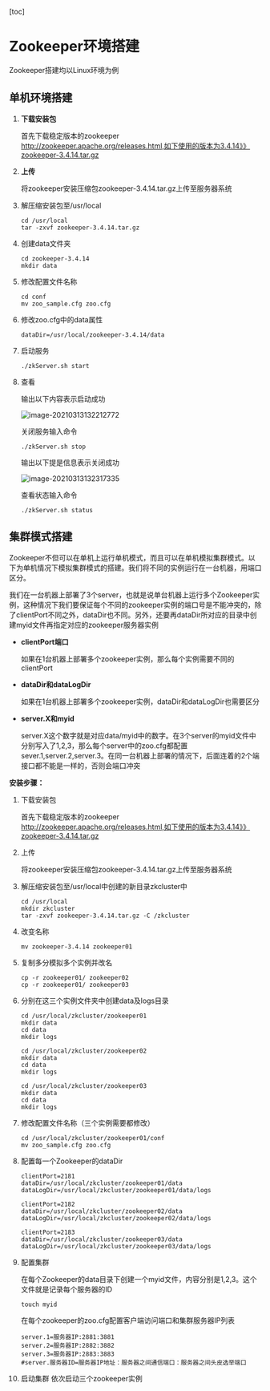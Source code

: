 [toc]



# Zookeeper环境搭建

Zookeeper搭建均以Linux环境为例

## 单机环境搭建

1. **下载安装包**

   首先下载稳定版本的zookeeper http://zookeeper.apache.org/releases.html,如下使用的版本为3.4.14》》zookeeper-3.4.14.tar.gz

2. **上传**

   将zookeeper安装压缩包zookeeper-3.4.14.tar.gz上传至服务器系统

3. 解压缩安装包至/usr/local

   ```
   cd /usr/local
   tar -zxvf zookeeper-3.4.14.tar.gz
   ```

4. 创建data文件夹

   ```
   cd zookeeper-3.4.14
   mkdir data
   ```

5. 修改配置文件名称

   ```
   cd conf
   mv zoo_sample.cfg zoo.cfg
   ```

6. 修改zoo.cfg中的data属性

   ```
   dataDir=/usr/local/zookeeper-3.4.14/data
   ```

7. 启动服务

   ```
   ./zkServer.sh start
   ```

8. 查看

   输出以下内容表示启动成功

   ![image-20210313132212772](https://homan-blog.oss-cn-beijing.aliyuncs.com/study-demo/zookeeper-demo/20210313132212.png)

   关闭服务输入命令

   ```
   ./zkServer.sh stop
   ```

   输出以下提是信息表示关闭成功
   
   
   ![image-20210313132317335](https://homan-blog.oss-cn-beijing.aliyuncs.com/study-demo/zookeeper-demo/20210313132317.png)
   
      查看状态输入命令

    ```
   ./zkServer.sh status
    ```



## 集群模式搭建

Zookeeper不但可以在单机上运行单机模式，而且可以在单机模拟集群模式。以下为单机情况下模拟集群模式的搭建。我们将不同的实例运行在一台机器，用端口区分。

我们在一台机器上部署了3个server，也就是说单台机器上运行多个Zookeeper实例，这种情况下我们要保证每个不同的zookeeper实例的端口号是不能冲突的，除了clientPort不同之外，dataDir也不同。另外，还要再dataDir所对应的目录中创建myid文件再指定对应的zookeeper服务器实例

- **clientPort端口**

  如果在1台机器上部署多个zookeeper实例，那么每个实例需要不同的clientPort

- **dataDir和dataLogDir**

  如果在1台机器上部署多个zookeeper实例，dataDir和dataLogDir也需要区分

- **server.X和myid**

  server.X这个数字就是对应data/myid中的数字。在3个server的myid文件中分别写入了1,2,3，那么每个server中的zoo.cfg都配置sever.1,server.2,server.3。在同一台机器上部署的情况下，后面连着的2个端接口都不能是一样的，否则会端口冲突



**安装步骤：**

1. 下载安装包

   首先下载稳定版本的zookeeper http://zookeeper.apache.org/releases.html,如下使用的版本为3.4.14》》zookeeper-3.4.14.tar.gz

2. 上传

   将zookeeper安装压缩包zookeeper-3.4.14.tar.gz上传至服务器系统

3. 解压缩安装包至/usr/local中创建的新目录zkcluster中

   ```
   cd /usr/local
   mkdir zkcluster
   tar -zxvf zookeeper-3.4.14.tar.gz -C /zkcluster
   ```

4. 改变名称

   ```
   mv zookeeper-3.4.14 zookeeper01
   ```

5. 复制多分模拟多个实例并改名

   ```
   cp -r zookeeper01/ zookeeper02
   cp -r zookeeper01/ zookeeper03
   ```

6. 分别在这三个实例文件夹中创建data及logs目录

   ```
   cd /usr/local/zkcluster/zookeeper01
   mkdir data
   cd data
   mkdir logs
   
   cd /usr/local/zkcluster/zookeeper02
   mkdir data
   cd data
   mkdir logs
   
   cd /usr/local/zkcluster/zookeeper03
   mkdir data
   cd data
   mkdir logs
   ```

7. 修改配置文件名称（三个实例需要都修改）

   ```
   cd /usr/local/zkcluster/zookeeper01/conf
   mv zoo_sample.cfg zoo.cfg
   ```

8. 配置每一个Zookeeper的dataDir

   ```
   clientPort=2181
   dataDir=/usr/local/zkcluster/zookeeper01/data
   dataLogDir=/usr/local/zkcluster/zookeeper01/data/logs
   
   clientPort=2182
   dataDir=/usr/local/zkcluster/zookeeper02/data
   dataLogDir=/usr/local/zkcluster/zookeeper02/data/logs
   
   clientPort=2183
   dataDir=/usr/local/zkcluster/zookeeper03/data
   dataLogDir=/usr/local/zkcluster/zookeeper03/data/logs
   ```

9. 配置集群

   在每个Zookeeper的data目录下创建一个myid文件，内容分别是1,2,3。这个文件就是记录每个服务器的ID

   ```
   touch myid
   ```

   在每个zookeeper的zoo.cfg配置客户端访问端口和集群服务器IP列表

   ```
   server.1=服务器IP:2881:3881
   server.2=服务器IP:2882:3882
   server.3=服务器IP:2883:3883
   #server.服务器ID=服务器IP地址：服务器之间通信端口：服务器之间头皮选举端口
   ```

10. 启动集群
    依次启动三个zookeeper实例

    

































